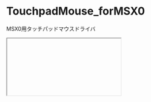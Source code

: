 # TouchpadMouse_forMSX0
MSX0用タッチパッドマウスドライバ
<iframe href="https://webmsx.org/?MACHINE=MSX2J&DISK=https://github.com/IKATEN-X/TouchpadMouse_forMSX0/raw/main/OOTC_pen.dsk&MOUSE_MODE=0"></iframe>
